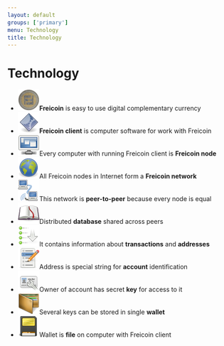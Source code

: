 ```yaml
---
layout: default
groups: ['primary']
menu: Technology
title: Technology
---
```


<h1>Technology</h1>

<div>
	<ul class="big_icons">
		<li><img src="/static/images/technology/freicoin.png" /><b>Freicoin</b> is easy to use digital complementary currency</li>
		<li><img src="/static/images/technology/client.png" /><b>Freicoin client</b> is computer software for work with Freicoin</li>
		<li><img src="/static/images/technology/node.png" />Every computer with running Freicoin client is <b>Freicoin node</b></li>
		<li><img src="/static/images/technology/network.png" />All Freicoin nodes in Internet form a <b>Freicoin network</b></li>
		<li><img src="/static/images/technology/p2p.png" />This network is <b>peer-to-peer</b> because every node is equal</li>
		<li><img src="/static/images/technology/database.png" />Distributed <b>database</b> shared across peers</li>
		<li><img src="/static/images/technology/transactions.png" />It contains information about <b>transactions</b> and <b>addresses</b></li>
		<li><img src="/static/images/technology/address.png" />Address is special string for <b>account</b> identification</li>
		<li><img src="/static/images/technology/key.png" />Owner of account has secret <b>key</b> for access to it</li>
		<li><img src="/static/images/technology/wallet.png" />Several keys can be stored in single <b>wallet</b></li>
		<li><img src="/static/images/technology/file.png" />Wallet is <b>file</b> on computer with Freicoin client</li>
	</ul>
</div>
